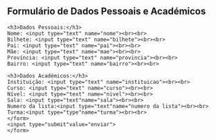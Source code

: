 <form>
    <h2>Formulário de Dados Pessoais e Académicos</h2>

    <h3>Dados Pessoais:</h3>
    Nome: <input type="text" name="nome"><br><br>
    Bilhete: <input type="text" name="bilhete"><br><br>
    Pai: <input type="text" name="pai"><br><br>
    Mãe: <input type="text" name="mae"><br><br>
    Província: <input type="text" name="provincia"><br><br>
    Bairro: <input type="text" name="bairro"><br><br>

    <h3>Dados Académicos:</h3>
    Instituição: <input type="text" name="instituicao"><br><br>
    Curso: <input type="text" name="curso"><br><br>
    Nível: <input type="text" name="nivel"><br><br>
    Sala: <input type="text"name="sala"><br><br>
    Numero da lista:<input type="text"name="numero da lista"><br><br> 
    Turma:<input type="type"name="turma"><br><br>
    </form>
    <input type="submit"value="enviar">
    </form>
